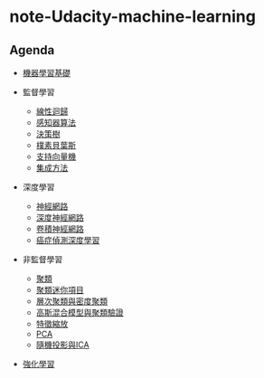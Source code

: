 # note-Udacity-machine-learning

## Agenda

- [機器學習基礎](https://github.com/htaiwan/note-Udacity-machine-learning/blob/master/機器學習基礎.md)
- 監督學習
	- [線性迴歸](https://github.com/htaiwan/note-Udacity-machine-learning/blob/master/線性迴歸.md)
	- [感知器算法](https://github.com/htaiwan/note-Udacity-machine-learning/blob/master/感知器算法.md)
	- [決策樹](https://github.com/htaiwan/note-Udacity-machine-learning/blob/master/決策樹.md)
	- [樸素貝葉斯](https://github.com/htaiwan/note-Udacity-machine-learning/blob/master/樸素貝葉斯.md)
	- [支持向量機](https://github.com/htaiwan/note-Udacity-machine-learning/blob/master/支持向量機.md)
	- [集成方法](https://github.com/htaiwan/note-Udacity-machine-learning/blob/master/集成方法.md)

- 深度學習
	- [神經網路](https://github.com/htaiwan/note-Udacity-machine-learning/blob/master/神經網路.md)
	- [深度神經網路](https://github.com/htaiwan/note-Udacity-machine-learning/blob/master/深度神經網路.md)
	- [卷積神經網路](https://github.com/htaiwan/note-Udacity-machine-learning/blob/master/卷積神經網路.md)
	- [癌症偵測深度學習](https://github.com/htaiwan/note-Udacity-machine-learning/blob/master/癌症偵測深度學習.md)
- 非監督學習
	- [聚類](https://github.com/htaiwan/note-Udacity-machine-learning/blob/master/聚類.md)
	- [聚類迷你項目](https://github.com/htaiwan/note-Udacity-machine-learning/blob/master/Jupyter/k-means_Clustering_of_Movie_Ratings-zh.ipynb)
	- [層次聚類與密度聚類](https://github.com/htaiwan/note-Udacity-machine-learning/blob/master/層次聚類法與密度聚類.md)
	- [高斯混合模型與聚類驗證](https://github.com/htaiwan/note-Udacity-machine-learning/blob/master/高斯混合模型與聚類驗證.md)
	- [特徵縮放](https://github.com/htaiwan/note-Udacity-machine-learning/blob/master/特徵縮放.md)
	- [PCA](https://github.com/htaiwan/note-Udacity-machine-learning/blob/master/PCA.md)
	- [隨機投影與ICA](https://github.com/htaiwan/note-Udacity-machine-learning/blob/master/隨機投影與ICA.md)
- [強化學習]()